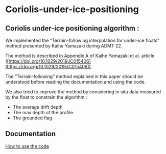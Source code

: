 # Coriolis-under-ice-positioning
## Coriolis under-ice positioning algorithm :

We implemented the “Terrain-following interpolation for under-ice floats” method presented by Kaihe Yamazaki during ADMT 22.

The method is described in Appendix A of Kaihe Yamazaki et al. article ([https://doi.org/10.1029/2019JC015406](https://doi.org/10.1029/2019JC015406)).

The “Terrain-following” method explained in this paper should be understood before reading the documentation and using the code.

We also tried to improve the method by considering in situ data measured by the float to constrain the algorithm : 
- The average drift depth
- The max depth of the profile 
- The grounded flag 

## Documentation
[How to use the code](https://github.com/euroargodev/Coriolis-under-ice-positioning/blob/main/estimate_profile_locations_V1.0_20220825.pdf)
